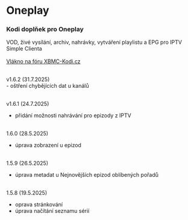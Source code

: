 <h1>Oneplay</h1>
<p>
<h3>Kodi doplňek pro Oneplay</h3>
<p>
VOD, živé vysílání, archiv, nahrávky, vytváření playlistu a EPG pro IPTV Simple Clienta<br><br>
<a href="https://www.xbmc-kodi.cz/prispevek-oneplay">Vlákno na fóru XBMC-Kodi.cz</a><br><br>
</p>
<p>
v1.6.2 (31.7.2025)<br>
- oštření chybějících dat u kanálů<br><br>

v1.6.1 (24.7.2025)<br>
- přidání možnosti nahrávání pro epizody z IPTV<br><br>

1.6.0 (28.5.2025)<br>
- úprava zobrazení u epizod<br><br>

1.5.9 (26.5.2025)<br>
- úprava metadat u Nejnovějších epizod oblíbených pořadů<br><br>

1.5.8 (19.5.2025)<br>
- oprava stránkování<br>
- úprava načítání seznamu sérií<br><br>
</p>
